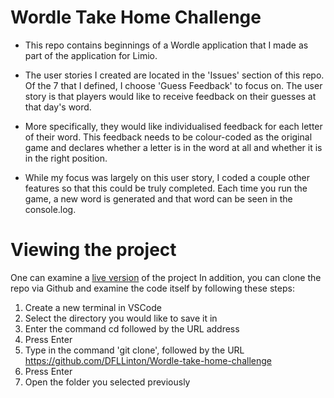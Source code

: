 # Wordle Take Home Challenge

 - This repo contains beginnings of a Wordle application that I made as part of the application for Limio.

 - The user stories I created are located in the 'Issues' section of this repo. Of the 7 that I defined, I choose 'Guess Feedback' to focus on. The user story is that players would like to receive feedback on their guesses at that day's word.
 - More specifically, they would like individualised feedback for each letter of their word. This feedback needs to be colour-coded as the original game and declares whether a letter is in the word at all and whether it is in the right position. 

 - While my focus was largely on this user story, I coded a couple other features so that this could be truly completed. Each time you run the game, a new word is generated and that word can be seen in the console.log.

# Viewing the project
One can examine a [live version](https://dfllinton.github.io/Wordle-take-home-challenge/) of the project
In addition, you can clone the repo via Github and examine the code itself by following these steps:
1. Create a new terminal in VSCode
2. Select the directory you would like to save it in
3. Enter the command cd followed by the URL address
4. Press Enter
5. Type in the command 'git clone', followed by the URL https://github.com/DFLLinton/Wordle-take-home-challenge
6. Press Enter
7. Open the folder you selected previously
